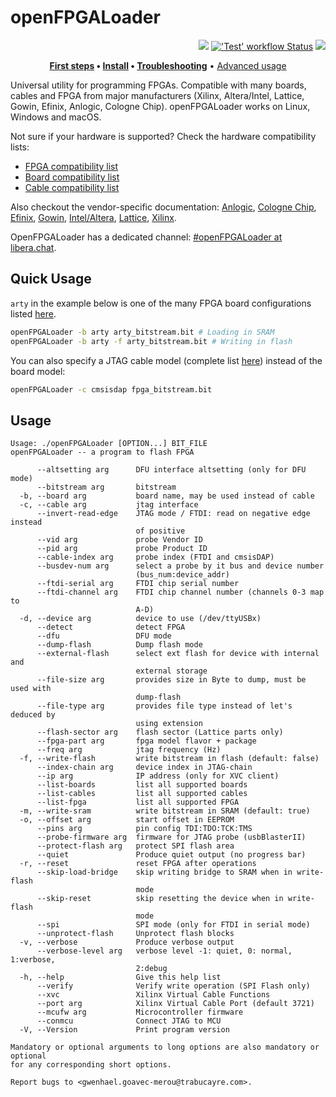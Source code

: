 # openFPGALoader

<p align="right">
  <a title="Documentation" href="https://trabucayre.github.io/openFPGALoader"><img src="https://img.shields.io/website.svg?label=trabucayre.github.io%2FopenFPGALoader&longCache=true&style=flat-square&url=http%3A%2F%2Ftrabucayre.github.io%2FopenFPGALoader%2Findex.html&logo=GitHub"></a><!--
  -->
  <a title="'Test' workflow Status" href="https://github.com/trabucayre/openFPGALoader/actions?query=workflow%3ATest"><img alt="'Test' workflow Status" src="https://img.shields.io/github/workflow/status/trabucayre/openFPGALoader/Test?longCache=true&style=flat-square&label=Test&logo=github%20actions&logoColor=fff"></a><!--
  -->
  <a title="Releases" href="https://github.com/trabucayre/openFPGALoader/releases"><img src="https://img.shields.io/github/commits-since/trabucayre/openFPGALoader/latest.svg?longCache=true&style=flat-square&logo=git&logoColor=fff"></a>
</p>

<p align="center">
  <strong><a href="https://trabucayre.github.io/openFPGALoader/guide/first-steps.html">First steps</a> • <a href="https://trabucayre.github.io/openFPGALoader/guide/install.html">Install</a> • <a href="https://trabucayre.github.io/openFPGALoader/guide/troubleshooting.html">Troubleshooting</a></strong> • <a href="https://trabucayre.github.io/openFPGALoader/guide/advanced.html">Advanced usage</a>
</p>

Universal utility for programming FPGAs. Compatible with many boards, cables and FPGA from major manufacturers (Xilinx, Altera/Intel, Lattice, Gowin, Efinix, Anlogic, Cologne Chip). openFPGALoader works on Linux, Windows and macOS.

Not sure if your hardware is supported? Check the hardware compatibility lists:

 * [FPGA compatibility list](https://trabucayre.github.io/openFPGALoader/compatibility/fpga.html)
 * [Board compatibility list](https://trabucayre.github.io/openFPGALoader/compatibility/board.html)
 * [Cable compatibility list](https://trabucayre.github.io/openFPGALoader/compatibility/cable.html)

Also checkout the vendor-specific documentation:
[Anlogic](https://trabucayre.github.io/openFPGALoader/vendors/anlogic.html),
[Cologne Chip](https://trabucayre.github.io/openFPGALoader/vendors/colognechip.html),
[Efinix](https://trabucayre.github.io/openFPGALoader/vendors/efinix.html),
[Gowin](https://trabucayre.github.io/openFPGALoader/vendors/gowin.html),
[Intel/Altera](https://trabucayre.github.io/openFPGALoader/vendors/intel.html),
[Lattice](https://trabucayre.github.io/openFPGALoader/vendors/lattice.html),
[Xilinx](https://trabucayre.github.io/openFPGALoader/vendors/xilinx.html).

OpenFPGALoader has a dedicated channel: [#openFPGALoader at libera.chat](https://web.libera.chat/#openFPGALoader).

## Quick Usage

`arty` in the example below is one of the many FPGA board configurations listed [here](https://trabucayre.github.io/openFPGALoader/compatibility/board.html).

```bash
openFPGALoader -b arty arty_bitstream.bit # Loading in SRAM
openFPGALoader -b arty -f arty_bitstream.bit # Writing in flash
```

You can also specify a JTAG cable model (complete list [here](https://trabucayre.github.io/openFPGALoader/compatibility/cable.html)) instead of the board model:

```bash
openFPGALoader -c cmsisdap fpga_bitstream.bit
```

## Usage

```
Usage: ./openFPGALoader [OPTION...] BIT_FILE
openFPGALoader -- a program to flash FPGA

      --altsetting arg      DFU interface altsetting (only for DFU mode)
      --bitstream arg       bitstream
  -b, --board arg           board name, may be used instead of cable
  -c, --cable arg           jtag interface
      --invert-read-edge    JTAG mode / FTDI: read on negative edge instead
                            of positive
      --vid arg             probe Vendor ID
      --pid arg             probe Product ID
      --cable-index arg     probe index (FTDI and cmsisDAP)
      --busdev-num arg      select a probe by it bus and device number
                            (bus_num:device_addr)
      --ftdi-serial arg     FTDI chip serial number
      --ftdi-channel arg    FTDI chip channel number (channels 0-3 map to
                            A-D)
  -d, --device arg          device to use (/dev/ttyUSBx)
      --detect              detect FPGA
      --dfu                 DFU mode
      --dump-flash          Dump flash mode
      --external-flash      select ext flash for device with internal and
                            external storage
      --file-size arg       provides size in Byte to dump, must be used with
                            dump-flash
      --file-type arg       provides file type instead of let's deduced by
                            using extension
      --flash-sector arg    flash sector (Lattice parts only)
      --fpga-part arg       fpga model flavor + package
      --freq arg            jtag frequency (Hz)
  -f, --write-flash         write bitstream in flash (default: false)
      --index-chain arg     device index in JTAG-chain
      --ip arg              IP address (only for XVC client)
      --list-boards         list all supported boards
      --list-cables         list all supported cables
      --list-fpga           list all supported FPGA
  -m, --write-sram          write bitstream in SRAM (default: true)
  -o, --offset arg          start offset in EEPROM
      --pins arg            pin config TDI:TDO:TCK:TMS
      --probe-firmware arg  firmware for JTAG probe (usbBlasterII)
      --protect-flash arg   protect SPI flash area
      --quiet               Produce quiet output (no progress bar)
  -r, --reset               reset FPGA after operations
      --skip-load-bridge    skip writing bridge to SRAM when in write-flash
                            mode
      --skip-reset          skip resetting the device when in write-flash
                            mode
      --spi                 SPI mode (only for FTDI in serial mode)
      --unprotect-flash     Unprotect flash blocks
  -v, --verbose             Produce verbose output
      --verbose-level arg   verbose level -1: quiet, 0: normal, 1:verbose,
                            2:debug
  -h, --help                Give this help list
      --verify              Verify write operation (SPI Flash only)
      --xvc                 Xilinx Virtual Cable Functions
      --port arg            Xilinx Virtual Cable Port (default 3721)
      --mcufw arg           Microcontroller firmware
      --conmcu              Connect JTAG to MCU
  -V, --Version             Print program version

Mandatory or optional arguments to long options are also mandatory or optional
for any corresponding short options.

Report bugs to <gwenhael.goavec-merou@trabucayre.com>.
```
